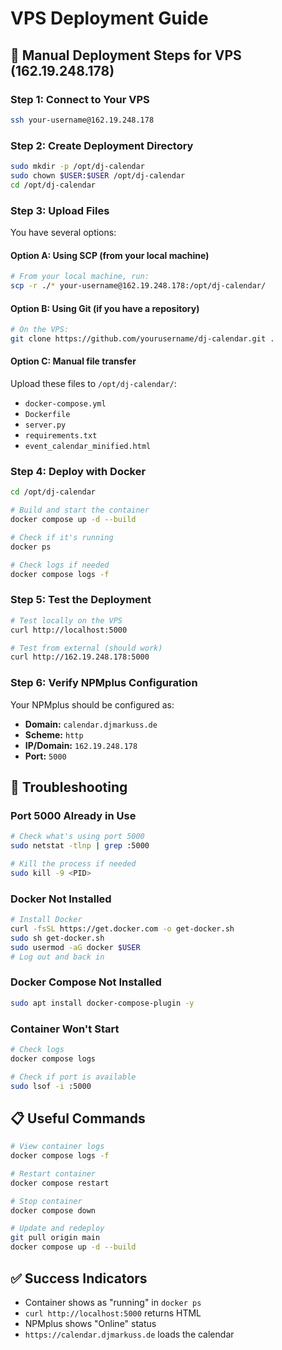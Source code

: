 # VPS Deployment Guide

## 🚀 **Manual Deployment Steps for VPS (162.19.248.178)**

### **Step 1: Connect to Your VPS**
```bash
ssh your-username@162.19.248.178
```

### **Step 2: Create Deployment Directory**
```bash
sudo mkdir -p /opt/dj-calendar
sudo chown $USER:$USER /opt/dj-calendar
cd /opt/dj-calendar
```

### **Step 3: Upload Files**
You have several options:

#### **Option A: Using SCP (from your local machine)**
```bash
# From your local machine, run:
scp -r ./* your-username@162.19.248.178:/opt/dj-calendar/
```

#### **Option B: Using Git (if you have a repository)**
```bash
# On the VPS:
git clone https://github.com/yourusername/dj-calendar.git .
```

#### **Option C: Manual file transfer**
Upload these files to `/opt/dj-calendar/`:
- `docker-compose.yml`
- `Dockerfile`
- `server.py`
- `requirements.txt`
- `event_calendar_minified.html`

### **Step 4: Deploy with Docker**
```bash
cd /opt/dj-calendar

# Build and start the container
docker compose up -d --build

# Check if it's running
docker ps

# Check logs if needed
docker compose logs -f
```

### **Step 5: Test the Deployment**
```bash
# Test locally on the VPS
curl http://localhost:5000

# Test from external (should work)
curl http://162.19.248.178:5000
```

### **Step 6: Verify NPMplus Configuration**
Your NPMplus should be configured as:
- **Domain:** `calendar.djmarkuss.de`
- **Scheme:** `http`
- **IP/Domain:** `162.19.248.178`
- **Port:** `5000`

## 🔧 **Troubleshooting**

### **Port 5000 Already in Use**
```bash
# Check what's using port 5000
sudo netstat -tlnp | grep :5000

# Kill the process if needed
sudo kill -9 <PID>
```

### **Docker Not Installed**
```bash
# Install Docker
curl -fsSL https://get.docker.com -o get-docker.sh
sudo sh get-docker.sh
sudo usermod -aG docker $USER
# Log out and back in
```

### **Docker Compose Not Installed**
```bash
sudo apt install docker-compose-plugin -y
```

### **Container Won't Start**
```bash
# Check logs
docker compose logs

# Check if port is available
sudo lsof -i :5000
```

## 📋 **Useful Commands**

```bash
# View container logs
docker compose logs -f

# Restart container
docker compose restart

# Stop container
docker compose down

# Update and redeploy
git pull origin main
docker compose up -d --build
```

## ✅ **Success Indicators**

- Container shows as "running" in `docker ps`
- `curl http://localhost:5000` returns HTML
- NPMplus shows "Online" status
- `https://calendar.djmarkuss.de` loads the calendar 